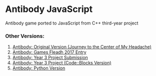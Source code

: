 # Antibody JavaScript

Antibody game ported to JavaScript from C++ third-year project

### Other Versions:

1. [Antibody: Original Version (Journey to the Center of My Headache)](https://github.com/joeaoregan/LIT-Yr3-Project-Antibody/tree/master/AntibodyV1-JourneyToTheCenterOfMyHeadache "Antibody: Original Title")
2. [Antibody: Games Fleadh 2017 Entry](https://github.com/joeaoregan/LIT-Yr3-Project-Antibody/tree/master/AntibodyV2-GamesFleadhEntry "Antibody: Games Fleadh 2017 Entry")
3. [Antibody: Year 3 Project Submission](https://github.com/joeaoregan/LIT-Yr3-Project-Antibody/tree/master/AntibodyV3-Year3ProjectSubmission "LIT Games Design & Development Year 3 Project Submission")
4. [Antibody: Year 3 Project (Code::Blocks Version)](https://github.com/joeaoregan/LIT-Yr3-Project-Antibody/tree/master/AntibodyV4-CodeBlocks "LIT Games Design & Development Year 3 Project (Code::Blocks Version)")
5. [Antibody: Python Version](https://github.com/joeaoregan/AntibodyPy "Antibody: Python Version")
